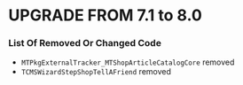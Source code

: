 UPGRADE FROM 7.1 to 8.0
=======================

### List Of Removed Or Changed Code

- `MTPkgExternalTracker_MTShopArticleCatalogCore` removed
- `TCMSWizardStepShopTellAFriend` removed
